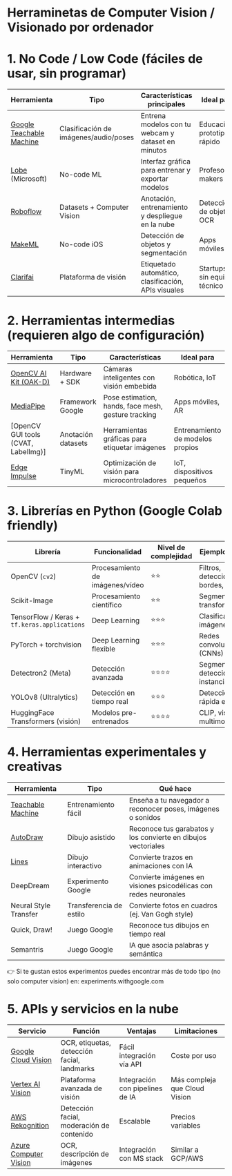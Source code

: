 # Herraminetas de Computer Vision / Visionado por ordenador

# 1. No Code / Low Code (fáciles de usar, sin programar)
| Herramienta                                                          | Tipo                                  | Características principales                         | Ideal para                    |
| -------------------------------------------------------------------- | ------------------------------------- | --------------------------------------------------- | ----------------------------- |
| [Google Teachable Machine](https://teachablemachine.withgoogle.com/) | Clasificación de imágenes/audio/poses | Entrena modelos con tu webcam y dataset en minutos  | Educación, prototipado rápido |
| [Lobe](https://www.lobe.ai/) (Microsoft)                             | No-code ML                            | Interfaz gráfica para entrenar y exportar modelos   | Profesores, makers            |
| [Roboflow](https://roboflow.com/)                                    | Datasets + Computer Vision            | Anotación, entrenamiento y despliegue en la nube    | Detección de objetos, OCR     |
| [MakeML](https://makeml.app/)                                        | No-code iOS                           | Detección de objetos y segmentación                 | Apps móviles                  |
| [Clarifai](https://www.clarifai.com/)                                | Plataforma de visión                  | Etiquetado automático, clasificación, APIs visuales | Startups sin equipo técnico   |


# 2. Herramientas intermedias (requieren algo de configuración)
| Herramienta                                          | Tipo               | Características                                     | Ideal para                       |
| ---------------------------------------------------- | ------------------ | --------------------------------------------------- | -------------------------------- |
| [OpenCV AI Kit (OAK-D)](https://opencvat.org/)       | Hardware + SDK     | Cámaras inteligentes con visión embebida            | Robótica, IoT                    |
| [MediaPipe](https://developers.google.com/mediapipe) | Framework Google   | Pose estimation, hands, face mesh, gesture tracking | Apps móviles, AR                 |
| \[OpenCV GUI tools (CVAT, LabelImg)]                 | Anotación datasets | Herramientas gráficas para etiquetar imágenes       | Entrenamiento de modelos propios |
| [Edge Impulse](https://edgeimpulse.com/)             | TinyML             | Optimización de visión para microcontroladores      | IoT, dispositivos pequeños       |

# 3. Librerías en Python (Google Colab friendly)
| Librería                                     | Funcionalidad                   | Nivel de complejidad | Ejemplo de uso                        |
| -------------------------------------------- | ------------------------------- | -------------------- | ------------------------------------- |
| OpenCV (`cv2`)                               | Procesamiento de imágenes/vídeo | ⭐⭐                   | Filtros, detección de bordes, rostros |
| Scikit-Image                                 | Procesamiento científico        | ⭐⭐                   | Segmentación, transformadas           |
| TensorFlow / Keras + `tf.keras.applications` | Deep Learning                   | ⭐⭐⭐                  | Clasificación de imágenes             |
| PyTorch + torchvision                        | Deep Learning flexible          | ⭐⭐⭐                  | Redes convolucionales (CNNs)          |
| Detectron2 (Meta)                            | Detección avanzada              | ⭐⭐⭐⭐                 | Segmentación, detección de instancias |
| YOLOv8 (Ultralytics)                         | Detección en tiempo real        | ⭐⭐⭐                  | Detección rápida en Colab             |
| HuggingFace Transformers (visión)            | Modelos pre-entrenados          | ⭐⭐⭐⭐                 | CLIP, visión multimodal               |

# 4. Herramientas experimentales y creativas
| Herramienta                                                   | Tipo                    | Qué hace                                                         |
| ------------------------------------------------------------- | ----------------------- | ---------------------------------------------------------------- |
| [Teachable Machine](https://teachablemachine.withgoogle.com/) | Entrenamiento fácil     | Enseña a tu navegador a reconocer poses, imágenes o sonidos      |
| [AutoDraw](https://www.autodraw.com/)                         | Dibujo asistido         | Reconoce tus garabatos y los convierte en dibujos vectoriales    |
| [Lines](https://lines.chromeexperiments.com/)                 | Dibujo interactivo      | Convierte trazos en animaciones con IA                           |
| DeepDream                                                     | Experimento Google      | Convierte imágenes en visiones psicodélicas con redes neuronales |
| Neural Style Transfer                                         | Transferencia de estilo | Convierte fotos en cuadros (ej. Van Gogh style)                  |
| Quick, Draw!                                                  | Juego Google            | Reconoce tus dibujos en tiempo real                              |
| Semantris                                                     | Juego Google            | IA que asocia palabras y semántica                               |
👉 Si te gustan estos experimentos puedes encontrar más de todo tipo (no solo computer vision) en: experiments.withgoogle.com

# 5. APIs y servicios en la nube
| Servicio                                                                                                | Función                                     | Ventajas                        | Limitaciones                  |
| ------------------------------------------------------------------------------------------------------- | ------------------------------------------- | ------------------------------- | ----------------------------- |
| [Google Cloud Vision](https://cloud.google.com/vision)                                                  | OCR, etiquetas, detección facial, landmarks | Fácil integración vía API       | Coste por uso                 |
| [Vertex AI Vision](https://cloud.google.com/vertex-ai/vision)                                           | Plataforma avanzada de visión               | Integración con pipelines de IA | Más compleja que Cloud Vision |
| [AWS Rekognition](https://aws.amazon.com/rekognition/)                                                  | Detección facial, moderación de contenido   | Escalable                       | Precios variables             |
| [Azure Computer Vision](https://azure.microsoft.com/en-us/services/cognitive-services/computer-vision/) | OCR, descripción de imágenes                | Integración con MS stack        | Similar a GCP/AWS             |


